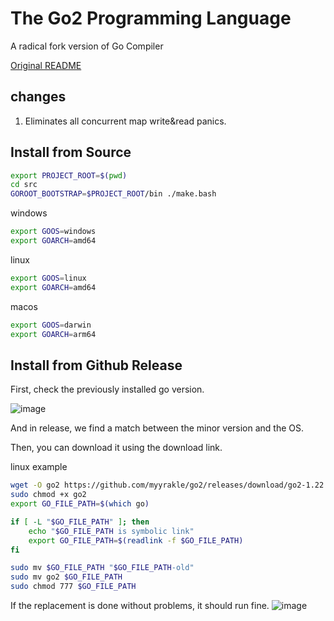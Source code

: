 # The Go2 Programming Language

A radical fork version of Go Compiler


[Original README](./old.README.md)


## changes

1. Eliminates all concurrent map write&read panics.

## Install from Source

```bash 
export PROJECT_ROOT=$(pwd)
cd src 
GOROOT_BOOTSTRAP=$PROJECT_ROOT/bin ./make.bash
```

windows
```bash
export GOOS=windows 
export GOARCH=amd64
```

linux
```bash
export GOOS=linux 
export GOARCH=amd64
```

macos
```bash
export GOOS=darwin 
export GOARCH=arm64
```

## Install from Github Release

First, check the previously installed go version. 

![image](https://github.com/user-attachments/assets/629a0749-53de-46ba-94de-af09c0072ee0)

And in release, we find a match between the minor version and the OS.

Then, you can download it using the download link.

linux example

```bash
wget -O go2 https://github.com/myyrakle/go2/releases/download/go2-1.22.6/go-1-22-6-linux-amd64
sudo chmod +x go2
export GO_FILE_PATH=$(which go)

if [ -L "$GO_FILE_PATH" ]; then
    echo "$GO_FILE_PATH is symbolic link"
    export GO_FILE_PATH=$(readlink -f $GO_FILE_PATH)
fi

sudo mv $GO_FILE_PATH "$GO_FILE_PATH-old"
sudo mv go2 $GO_FILE_PATH
sudo chmod 777 $GO_FILE_PATH
```

If the replacement is done without problems, it should run fine.
![image](https://github.com/user-attachments/assets/dbac61d0-7721-4cc9-a181-f6563f609738)

